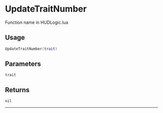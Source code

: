 # UpdateTraitNumber
Function name in HUDLogic.lua
## Usage
```lua
UpdateTraitNumber(trait)
```
## Parameters
`trait`
## Returns
`nil`

---